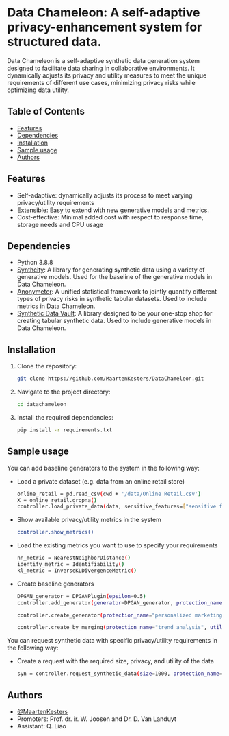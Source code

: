 
# Data Chameleon: A self-adaptive privacy-enhancement system for structured data.
Data Chameleon is a self-adaptive synthetic data generation system designed to facilitate data sharing in collaborative environments. It dynamically adjusts its privacy and utility measures to meet the unique requirements of different use cases, minimizing privacy risks while optimizing data utility.

## Table of Contents
- [Features](#features)
- [Dependencies](#dependencies)
- [Installation](#installation)
- [Sample usage](#sample-usage)
- [Authors](#authors)

## Features
- Self-adaptive: dynamically adjusts its process to meet varying privacy/utility requirements
- Extensible: Easy to extend with new generative models and metrics.
- Cost-effective: Minimal added cost with respect to response time, storage needs and CPU usage

## Dependencies
- Python 3.8.8
- [Synthcity](https://github.com/vanderschaarlab/synthcity): A library for generating synthetic data using a variety of generative models. Used for the baseline of the generative models in Data Chameleon.
- [Anonymeter](https://github.com/statice/anonymeter): A unified statistical framework to jointly quantify different types of privacy risks in synthetic tabular datasets. Used to include metrics in Data Chameleon.
- [Synthetic Data Vault](https://github.com/sdv-dev/SDV/tree/main): A library designed to be your one-stop shop for creating tabular synthetic data. Used to include generative models in Data Chameleon.

## Installation
1. Clone the repository:
   ```sh
   git clone https://github.com/MaartenKesters/DataChameleon.git
   ```
2. Navigate to the project directory:
    ```sh
    cd datachameleon
    ```
3. Install the required dependencies:
    ```sh
    pip install -r requirements.txt
    ```

## Sample usage
You can add baseline generators to the system in the following way:
- Load a private dataset (e.g. data from an online retail store)
    ```sh
    online_retail = pd.read_csv(cwd + '/data/Online Retail.csv')
    X = online_retail.dropna()
    controller.load_private_data(data, sensitive_features=["sensitive features"])
    ```
- Show available privacy/utility metrics in the system
    ```sh
    controller.show_metrics()
    ```
- Load the existing metrics you want to use to specify your requirements
    ```sh
    nn_metric = NearestNeighborDistance()
    identify_metric = Identifiability()
    kl_metric = InverseKLDivergenceMetric()
    ```
- Create baseline generators
    ```sh
    DPGAN_generator = DPGANPlugin(epsilon=0.5)
    controller.add_generator(generator=DPGAN_generator, protection_name="fraud detection")

    controller.create_generator(protection_name="personalized marketing", privacy=(identify_metric, 0.2), utility=(kl_metric, 0.6), range=0.05)

    controller.create_by_merging(protection_name="trend analysis", utility=(kl_metric, 0.8), range=0.05)
    ```

You can request synthetic data with specific privacy/utility requirements in the following way:
- Create a request with the required size, privacy, and utility of the data
    ```sh
    syn = controller.request_synthetic_data(size=1000, protection_name="personalized marketing", privacy=(identify_metric, 0.2), utility=(kl_metric, 0.6), range=0.05)
    ```

## Authors
- [@MaartenKesters](https://www.github.com/MaartenKesters)
- Promoters: Prof. dr. ir. W. Joosen and Dr. D. Van Landuyt
- Assistant: Q. Liao